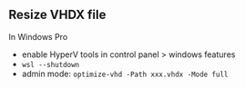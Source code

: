 
## Resize VHDX file

In Windows Pro

- enable HyperV tools in control panel > windows features
- `wsl --shutdown`
- admin mode: `optimize-vhd -Path xxx.vhdx -Mode full`

